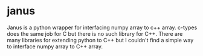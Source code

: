 # janus
Janus is a python wrapper for interfacing numpy array to c++ array. c-types does the same job for C but there is no such library for C++. There are many libraries for extending python to C++ but I couldn't find a simple way to interface numpy array to C++ array.
